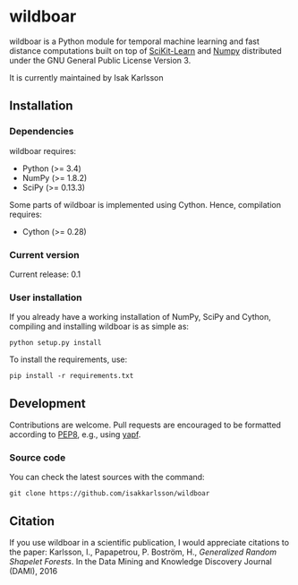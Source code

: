 # wildboar

wildboar is a Python module for temporal machine learning and fast
distance computations built on top of
[SciKit-Learn](http://scikit-learn.org) and [Numpy](http://numpy.org)
distributed under the GNU General Public License Version 3.

It is currently maintained by Isak Karlsson

## Installation

### Dependencies

wildboar requires:

 * Python (>= 3.4)
 * NumPy (>= 1.8.2)
 * SciPy (>= 0.13.3)
 
Some parts of wildboar is implemented using Cython. Hence, compilation
requires:

 * Cython (>= 0.28)

### Current version

Current release: 0.1

### User installation

If you already have a working installation of NumPy, SciPy and Cython,
compiling and installing wildboar is as simple as:

    python setup.py install
	
To install the requirements, use:

    pip install -r requirements.txt
	

## Development

Contributions are welcome. Pull requests are encouraged to be
formatted according to
[PEP8](https://www.python.org/dev/peps/pep-0008/), e.g., using
[yapf](https://github.com/google/yapf).

### Source code

You can check the latest sources with the command:

    git clone https://github.com/isakkarlsson/wildboar
	
## Citation

If you use wildboar in a scientific publication, I would appreciate
citations to the paper: Karlsson, I., Papapetrou, P. Boström, H.,
*Generalized Random Shapelet Forests*. In the Data Mining and
Knowledge Discovery Journal (DAMI), 2016
